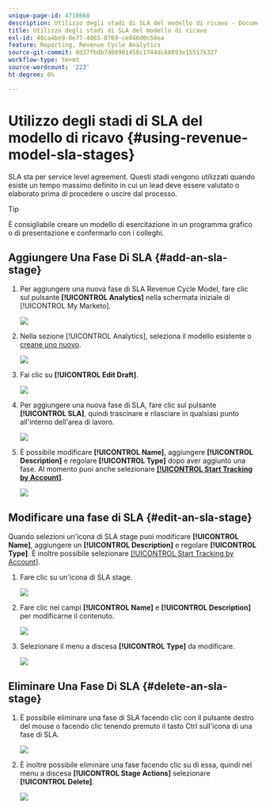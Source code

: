 ```yaml
---
unique-page-id: 4718668
description: Utilizzo degli stadi di SLA del modello di ricavo - Documenti Marketo - Documentazione del prodotto
title: Utilizzo degli stadi di SLA del modello di ricavo
exl-id: 48ca4be9-0e77-4065-8769-ce046d0c50ea
feature: Reporting, Revenue Cycle Analytics
source-git-commit: 0d37fbdb7d08901458c1744dc68893e155176327
workflow-type: tm+mt
source-wordcount: '223'
ht-degree: 0%

---
```


# Utilizzo degli stadi di SLA del modello di ricavo {#using-revenue-model-sla-stages}

SLA sta per service level agreement. Questi stadi vengono utilizzati quando esiste un tempo massimo definito in cui un lead deve essere valutato o elaborato prima di procedere o uscire dal processo.

>[!TIP]
>
>È consigliabile creare un modello di esercitazione in un programma grafico o di presentazione e confermarlo con i colleghi.

## Aggiungere Una Fase Di SLA {#add-an-sla-stage}

1. Per aggiungere una nuova fase di SLA Revenue Cycle Model, fare clic sul pulsante **[!UICONTROL Analytics]** nella schermata iniziale di [!UICONTROL My Marketo].

   ![](assets/image2015-4-27-11-3a54-3a41.png)

1. Nella sezione [!UICONTROL Analytics], seleziona il modello esistente o [creane uno nuovo](/help/marketo/product-docs/reporting/revenue-cycle-analytics/revenue-cycle-models/create-a-new-revenue-model.md).

   ![](assets/image2015-4-27-15-3a6-3a30.png)

1. Fai clic su **[!UICONTROL Edit Draft]**.

   ![](assets/image2015-4-27-12-3a10-3a49.png)

1. Per aggiungere una nuova fase di SLA, fare clic sul pulsante **[!UICONTROL SLA]**, quindi trascinare e rilasciare in qualsiasi punto all&#39;interno dell&#39;area di lavoro.

   ![](assets/image2015-4-27-15-3a32-3a10.png)

1. È possibile modificare **[!UICONTROL Name]**, aggiungere **[!UICONTROL Description]** e regolare **[!UICONTROL Type]** dopo aver aggiunto una fase. Al momento puoi anche selezionare **[[!UICONTROL Start Tracking by Account]](/help/marketo/product-docs/reporting/revenue-cycle-analytics/revenue-cycle-models/start-tracking-by-account-in-the-revenue-modeler.md)**.

   ![](assets/image2015-4-27-17-3a0-3a39.png)

## Modificare una fase di SLA {#edit-an-sla-stage}

Quando selezioni un&#39;icona di SLA stage puoi modificare **[!UICONTROL Name]**, aggiungere un **[!UICONTROL Description]** e regolare **[!UICONTROL Type]**. È inoltre possibile selezionare [[!UICONTROL Start Tracking by Account]](/help/marketo/product-docs/reporting/revenue-cycle-analytics/revenue-cycle-models/start-tracking-by-account-in-the-revenue-modeler.md).

1. Fare clic su un&#39;icona di SLA stage.

   ![](assets/image2015-4-27-15-3a45-3a25.png)

1. Fare clic nei campi **[!UICONTROL Name]** e **[!UICONTROL Description]** per modificarne il contenuto.

   ![](assets/image2015-4-27-15-3a48-3a37.png)

1. Selezionare il menu a discesa **[!UICONTROL Type]** da modificare.

   ![](assets/image2015-4-27-15-3a51-3a27.png)

## Eliminare Una Fase Di SLA {#delete-an-sla-stage}

1. È possibile eliminare una fase di SLA facendo clic con il pulsante destro del mouse o facendo clic tenendo premuto il tasto Ctrl sull&#39;icona di una fase di SLA.

   ![](assets/image2015-4-27-16-3a2-3a47.png)

1. È inoltre possibile eliminare una fase facendo clic su di essa, quindi nel menu a discesa **[!UICONTROL Stage Actions]** selezionare **[!UICONTROL Delete]**.

   ![](assets/image2015-4-27-17-3a20-3a41.png)
